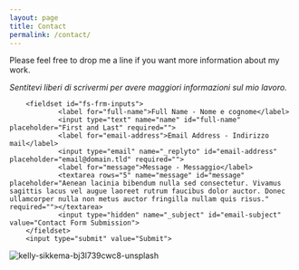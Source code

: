 ```yaml
---
layout: page
title: Contact
permalink: /contact/
---
```


Please feel free to drop me a line if you want more information about my work.

_Sentitevi liberi di scrivermi per avere maggiori informazioni sul mio lavoro._  



<form id="fs-frm" name="simple-contact-form" accept-charset="utf-8" action="https://formspree.io/f/xgeryypd" method="post">

        <fieldset id="fs-frm-inputs">  
                <label for="full-name">Full Name - Nome e cognome</label>  
                <input type="text" name="name" id="full-name" placeholder="First and Last" required="">  
                <label for="email-address">Email Address - Indirizzo mail</label>  
                <input type="email" name="_replyto" id="email-address" placeholder="email@domain.tld" required="">  
                <label for="message">Message - Messaggio</label>  
                <textarea rows="5" name="message" id="message" placeholder="Aenean lacinia bibendum nulla sed consectetur. Vivamus sagittis lacus vel augue laoreet rutrum faucibus dolor auctor. Donec ullamcorper nulla non metus auctor fringilla nullam quis risus." required=""></textarea>   
                <input type="hidden" name="_subject" id="email-subject" value="Contact Form Submission">  
        </fieldset>   
        <input type="submit" value="Submit">  
</form>  



 
 
![kelly-sikkema-bj3l739cwc8-unsplash](https://user-images.githubusercontent.com/57620839/94664646-6d682f00-030b-11eb-894f-56618c6e798c.jpg)


